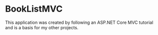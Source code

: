 # BookListMVC

This application was created by following an ASP.NET Core MVC tutorial and is a basis for my other projects.
